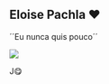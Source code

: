 ## Eloise Pachla ❤️

´´Eu nunca quis pouco´´

 <a href="https://instagram.com/elopachla" target="_blank"><img src="https://img.shields.io/badge/-Instagram-%23E4405F?style=for-the-badge&logo=instagram&logoColor=white" target="_blank"></a>

J😋
